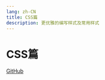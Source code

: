 ```yaml
---
lang: zh-CN
title: CSS篇
description: 更优雅的编写样式及常用样式
---
```


# CSS篇

<!-- URL -->
[GitHub](https://github.com/CatNulls) 